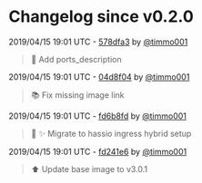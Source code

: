 # Changelog since v0.2.0

2019/04/15 19:01 UTC - [578dfa3](https://github.com/hassio-addons/addon-thelounge/commit/578dfa30b80f249d412de265138729bb6f0de784) by [@timmo001](https://github.com/timmo001)
> :hammer: Add ports_description 

2019/04/15 19:01 UTC - [04d8f04](https://github.com/hassio-addons/addon-thelounge/commit/04d8f04698254b3af05fd725f315708117ef14e1) by [@timmo001](https://github.com/timmo001)
> :books: Fix missing image link 

2019/04/15 19:01 UTC - [fd6b8fd](https://github.com/hassio-addons/addon-thelounge/commit/fd6b8fda945b736d50e5a6b393b315a78f072511) by [@timmo001](https://github.com/timmo001)
> :hammer: :sparkles: Migrate to hassio ingress hybrid setup 

2019/04/15 19:01 UTC - [fd241e6](https://github.com/hassio-addons/addon-thelounge/commit/fd241e671babab08df95031d537146d388bbb63c) by [@timmo001](https://github.com/timmo001)
> :arrow_up: Update base image to v3.0.1 


